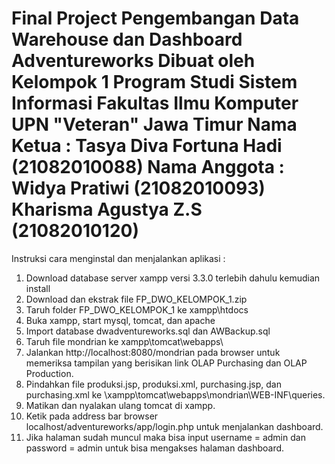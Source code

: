 Final Project Pengembangan Data Warehouse dan Dashboard Adventureworks
Dibuat oleh Kelompok 1
Program Studi Sistem Informasi
Fakultas Ilmu Komputer
UPN "Veteran" Jawa Timur
Nama Ketua :
Tasya Diva Fortuna Hadi (21082010088)
Nama Anggota :
Widya Pratiwi (21082010093)
Kharisma Agustya Z.S (21082010120)
====================================================================

Instruksi cara menginstal dan menjalankan aplikasi :
1. Download database server xampp versi 3.3.0 terlebih dahulu kemudian install
2. Download dan ekstrak file FP_DWO_KELOMPOK_1.zip 
3. Taruh folder FP_DWO_KELOMPOK_1 ke xampp\htdocs
4. Buka xampp, start mysql, tomcat, dan apache
5. Import database dwadventureworks.sql  dan AWBackup.sql
6. Taruh file mondrian ke xampp\tomcat\webapps\
7. Jalankan http://localhost:8080/mondrian pada browser untuk memeriksa tampilan yang berisikan link OLAP Purchasing dan OLAP Production.
8. Pindahkan file produksi.jsp, produksi.xml, purchasing.jsp, dan purchasing.xml ke \xampp\tomcat\webapps\mondrian\WEB-INF\queries.
9. Matikan dan nyalakan ulang tomcat di xampp.
10. Ketik pada address bar browser localhost/adventureworks/app/login.php untuk menjalankan dashboard.
11. Jika halaman sudah muncul maka bisa input username = admin dan password = admin untuk bisa mengakses halaman dashboard.

